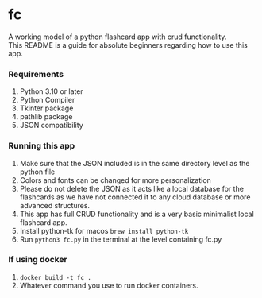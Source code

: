 # fc
A working model of a python flashcard app with crud functionality.  
This README is a guide for absolute beginners regarding how to use this app.

### Requirements
1. Python 3.10 or later
2. Python Compiler
3. Tkinter package
4. pathlib package
5. JSON compatibility

### Running this app
1. Make sure that the JSON included is in the same directory level as the python file
2. Colors and fonts can be changed for more personalization
3. Please do not delete the JSON as it acts like a local database for the flashcards as we have not connected it to any cloud database or more advanced structures.
4. This app has full CRUD functionality and is a very basic minimalist local flashcard app.
5. Install python-tk for macos ```brew install python-tk```
5. Run ```python3 fc.py``` in the terminal at the level containing fc.py 

   
### If using docker
1. ```docker build -t fc .```
2. Whatever command you use to run docker containers.
